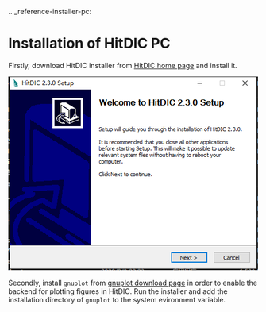 .. _reference-installer-pc:
# Installation of HitDIC PC

Firstly, download HitDIC installer from [HitDIC home page](https://hitdic.com) and install it.

![HitDIC Installer](./_static/hitdic-install-started.png)

Secondly, install `gnuplot` from [gnuplot download page](http://www.gnuplot.info/download.html) in order to enable the backend for plotting figures in HitDIC. Run the installer and add the installation directory of `gnuplot` to the system evironment variable.

